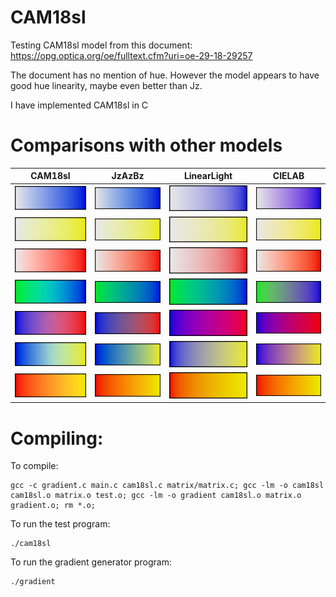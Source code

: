 # CAM18sl
Testing CAM18sl model from this document: https://opg.optica.org/oe/fulltext.cfm?uri=oe-29-18-29257

The document has no mention of hue. However the model appears to have good hue linearity, maybe even better than Jz.

I have implemented CAM18sl in C

# Comparisons with other models

| CAM18sl | JzAzBz | LinearLight | CIELAB |
| :--: | :--: | :--: | :--: |
| ![gradient](images/CAM18sl_white-blue.bmp.png) | ![gradient](images/JzAzBz_white-blue.bmp.png) | ![gradient](images/LinearLight_white-blue.bmp.png) | ![gradient](images/CIELAB_white-blue.bmp.png) |
| ![gradient](images/CAM18sl_white-yellow.bmp.png) | ![gradient](images/JzAzBz_white-yellow.bmp.png) | ![gradient](images/LinearLight_white-yellow.bmp.png) | ![gradient](images/CIELAB_white-yellow.bmp.png) |
| ![gradient](images/CAM18sl_white-red.bmp.png) | ![gradient](images/JzAzBz_white-red.bmp.png) | ![gradient](images/LinearLight_white-red.bmp.png) | ![gradient](images/CIELAB_white-red.bmp.png) |
| ![gradient](images/CAM18sl_limegreen-blue.bmp.png) | ![gradient](images/JzAzBz_limegreen-blue.bmp.png) | ![gradient](images/LinearLight_limegreen-blue.bmp.png) | ![gradient](images/CIELAB_limegreen-blue.bmp.png) |
| ![gradient](images/CAM18sl_blue-red.bmp.png) | ![gradient](images/JzAzBz_blue-red.bmp.png) | ![gradient](images/LinearLight_blue-red.bmp.png) | ![gradient](images/CIELAB_blue-red.bmp.png) |
| ![gradient](images/CAM18sl_blue-yellow.bmp.png) | ![gradient](images/JzAzBz_blue-yellow.bmp.png) | ![gradient](images/LinearLight_blue-yellow.bmp.png) | ![gradient](images/CIELAB_blue-yellow.bmp.png) |
| ![gradient](images/CAM18sl_red-yellow.bmp.png) | ![gradient](images/JzAzBz_red-yellow.bmp.png) | ![gradient](images/LinearLight_red-yellow.bmp.png) | ![gradient](images/CIELAB_red-yellow.bmp.png) |

# Compiling:

To compile:
```
gcc -c gradient.c main.c cam18sl.c matrix/matrix.c; gcc -lm -o cam18sl cam18sl.o matrix.o test.o; gcc -lm -o gradient cam18sl.o matrix.o gradient.o; rm *.o;
```

To run the test program:
```
./cam18sl
```

To run the gradient generator program:
```
./gradient
```